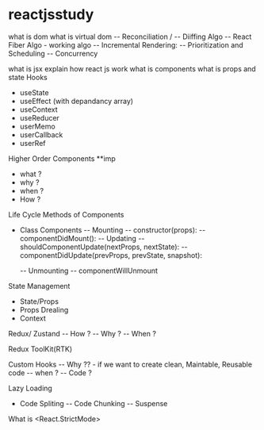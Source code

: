# reactjsstudy
what is dom 
what is virtual dom
  -- Reconciliation /  -- Diiffing Algo 
  -- React Fiber Algo - working algo 
    -- Incremental Rendering:
    -- Prioritization and Scheduling
    -- Concurrency
 
what is jsx
explain how react js work 
what is components
what is props and state 
Hooks
 - useState
 - useEffect (with depandancy array)
 - useContext
 - useReducer
 - userMemo
 - userCallback
 - userRef

Higher Order Components  **imp 
 - what ?
 - why ?
 - when ?
 - How ?

Life Cycle Methods of Components 
- Class Components 
  -- Mounting 
     -- constructor(props):
     -- componentDidMount():
  -- Updating 
    -- shouldComponentUpdate(nextProps, nextState):
    -- componentDidUpdate(prevProps, prevState, snapshot):

  -- Unmounting
    -- componentWillUnmount

State Management
 - State/Props
 - Props Drealing 
 - Context

Redux/ Zustand 
 -- How ?
 -- Why ?
 -- When ?

Redux ToolKit(RTK)

Custom Hooks 
 -- Why ?? - if we want to create clean, Maintable, Reusable code 
 -- when ?
 -- Code ?

Lazy Loading 
 - Code Spliting 
 -- Code Chunking 
 -- Suspense 

What is <React.StrictMode>
